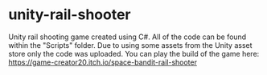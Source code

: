 # unity-rail-shooter

Unity rail shooting game created using C#. All of the code can be found within the "Scripts" folder. Due to using some assets from the Unity asset store only the code was uploaded. You can play the build of the game here: https://game-creator20.itch.io/space-bandit-rail-shooter
